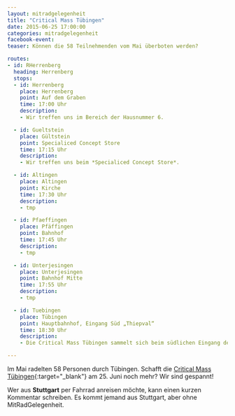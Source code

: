 ```yaml
---
layout: mitradgelegenheit
title: "Critical Mass Tübingen"
date: 2015-06-25 17:00:00
categories: mitradgelegenheit
facebook-event:
teaser: Können die 58 Teilnehmenden vom Mai überboten werden?

routes:
- id: RHerrenberg
  heading: Herrenberg
  stops:
  - id: Herrenberg
    place: Herrenberg
    point: Auf dem Graben
    time: 17:00 Uhr
    description:
    - Wir treffen uns im Bereich der Hausnummer 6.

  - id: Gueltstein
    place: Gültstein
    point: Specialiced Concept Store
    time: 17:15 Uhr
    description:
    - Wir treffen uns beim *Specialiced Concept Store*.

  - id: Altingen
    place: Altingen
    point: Kirche
    time: 17:30 Uhr
    description:
    - tmp

  - id: Pfaeffingen
    place: Pfäffingen
    point: Bahnhof
    time: 17:45 Uhr
    description:
    - tmp

  - id: Unterjesingen
    place: Unterjesingen
    point: Bahnhof Mitte
    time: 17:55 Uhr
    description:
    - tmp

  - id: Tuebingen
    place: Tübingen
    point: Hauptbahnhof, Eingang Süd „Thiepval“
    time: 18:30 Uhr
    description:
    - Die Critical Mass Tübingen sammelt sich beim südlichen Eingang des Hauptbahnhofs.

---
```


Im Mai radelten 58 Personen durch Tübingen.  Schafft die [Critical Mass Tübingen][CM-Tuebingen]{:target="_blank"} am 25.&nbsp;Juni noch mehr?  Wir sind gespannt!

Wer aus **Stuttgart** per Fahrrad anreisen möchte, kann einen kurzen Kommentar schreiben.  Es kommt jemand aus Stuttgart, aber ohne MitRadGelegenheit.




[CM-Tuebingen]: https://cmtuebingen.wordpress.com/
